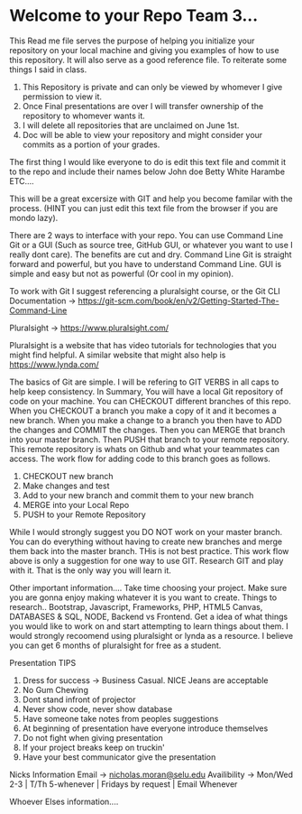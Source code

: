 # Welcome to your Repo Team 3...
This Read me file serves the purpose of helping you initialize your repository on your local machine and giving you examples of how to use this repository. It will also serve as a good reference file. To reiterate some things I said in class.

1. This Repository is private and can only be viewed by whomever I give permission to view it.
2. Once Final presentations are over I will transfer ownership of the repository to whomever wants it. 
3. I will delete all repositories that are unclaimed on June 1st.
4. Doc will be able to view your repository and might consider your commits as a portion of your grades.

The first thing I would like everyone to do is edit this text file and commit it to the repo and include their names below
John doe
Betty White
Harambe
ETC....

This will be a great excersize with GIT and help you become familar with the process. (HINT you can just edit this text file from the browser if you are mondo lazy). 

There are 2 ways to interface with your repo. You can use Command Line Git or a GUI (Such as source tree, GitHub GUI, or whatever you want to use I really dont care). The benefits are cut and dry. Command Line Git is straight forward and powerful, but you have to understand Command Line. GUI is simple and easy but not as powerful (Or cool in my opinion).

To work with Git I suggest referencing a pluralsight course, or the Git CLI Documentation -> https://git-scm.com/book/en/v2/Getting-Started-The-Command-Line

Pluralsight -> https://www.pluralsight.com/

Pluralsight is a website that has video tutorials for technologies that you might find helpful. A similar website that might also help is https://www.lynda.com/

The basics of Git are simple. I will be refering to GIT VERBS in all caps to help keep consistency. In Summary, You will have a local Git repository of code on your machine. You can CHECKOUT different branches of this repo. When you CHECKOUT a branch you make a copy of it and it becomes a new branch. When you make a change to a branch you then have to ADD the changes and COMMIT the changes. Then you can MERGE that branch into your master branch. Then PUSH that branch to your remote repository. This remote repository is whats on Github and what your teammates can access. The work flow for adding code to this branch goes as follows.
1. CHECKOUT new branch
2. Make changes and test
3. Add to your new branch and commit them to your new branch
4. MERGE into your Local Repo
5. PUSH to your Remote Repository

While I would strongly suggest you DO NOT work on your master branch. You can do everything without having to create new branches and merge them back into the master branch. THis is not best practice. This work flow above is only a suggestion for one way to use GIT. Research GIT and play with it. That is the only way you will learn it. 

Other important information.... Take time choosing your project. Make sure you are gonna enjoy making whatever it is you want to create.
Things to research.. Bootstrap, Javascript, Frameworks, PHP, HTML5 Canvas, DATABASES & SQL, NODE, Backend vs Frontend.
Get a idea of what things you would like to work on and start attempting to learn things about them. I would strongly recoomend using pluralsight or lynda as a resource. I believe you can get 6 months of pluralsight for free as a student. 

Presentation TIPS
1. Dress for success -> Business Casual. NICE Jeans are acceptable
2. No Gum Chewing
3. Dont stand infront of projector
4. Never show code, never show database
5. Have someone take notes from peoples suggestions
6. At beginning of presentation have everyone introduce themselves
7. Do not fight when giving presentation
8. If your project breaks keep on truckin'
9. Have your best communicator give the presentation

Nicks Information
Email -> nicholas.moran@selu.edu
Availibility -> Mon/Wed 2-3 | T/Th 5-whenever | Fridays by request | Email Whenever

Whoever Elses information....

